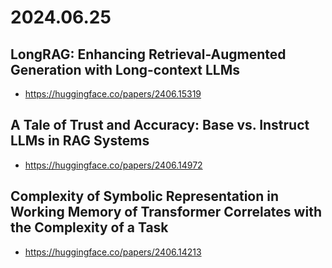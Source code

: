 # 2024.06.25
## LongRAG: Enhancing Retrieval-Augmented Generation with Long-context LLMs
* https://huggingface.co/papers/2406.15319
## A Tale of Trust and Accuracy: Base vs. Instruct LLMs in RAG Systems
* https://huggingface.co/papers/2406.14972
## Complexity of Symbolic Representation in Working Memory of Transformer Correlates with the Complexity of a Task
* https://huggingface.co/papers/2406.14213
